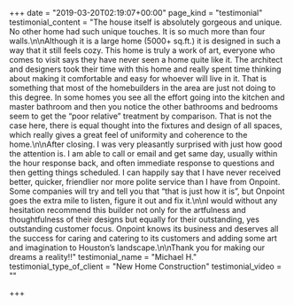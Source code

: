 +++
date = "2019-03-20T02:19:07+00:00"
page_kind = "testimonial"
testimonial_content = "The house itself is absolutely gorgeous and unique. No other home had such unique touches. It is so much more than four walls.\n\nAlthough it is a large home (5000+ sq.ft.) it is designed in such a way that it still feels cozy. This home is truly a work of art, everyone who comes to visit says they have never seen a home quite like it. The architect and designers took their time with this home and really spent time thinking about making it comfortable and easy for whoever will live in it. That is something that most of the homebuilders in the area are just not doing to this degree. In some homes you see all the effort going into the kitchen and master bathroom and then you notice the other bathrooms and bedrooms seem to get the “poor relative” treatment by comparison. That is not the case here, there is equal thought into the fixtures and design of all spaces, which really gives a great feel of uniformity and coherence to the home.\n\nAfter closing. I was very pleasantly surprised with just how good the attention is. I am able to call or email and get same day, usually within the hour response back, and often immediate response to questions and then getting things scheduled. I can happily say that I have never received better, quicker, friendlier nor more polite service than I have from Onpoint. Some companies will try and tell you that “that is just how it is”, but Onpoint goes the extra mile to listen, figure it out and fix it.\n\nI would without any hesitation recommend this builder not only for the artfulness and thoughtfulness of their designs but equally for their outstanding, yes outstanding customer focus. Onpoint knows its business and deserves all the success for caring and catering to its customers and adding some art and imagination to Houston’s landscape.\n\nThank you for making our dreams a reality!!"
testimonial_name = "Michael H."
testimonial_type_of_client = "New Home Construction"
testimonial_video = ""

+++
